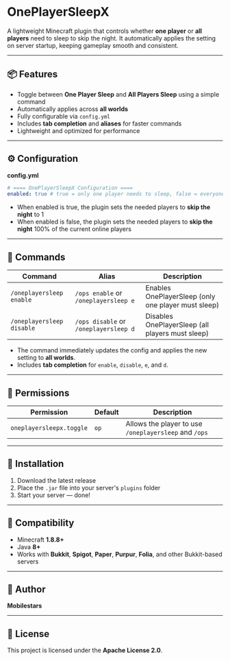 # OnePlayerSleepX

A lightweight Minecraft plugin that controls whether **one player** or **all players** need to sleep to skip the night.
It automatically applies the setting on server startup, keeping gameplay smooth and consistent.

---

## 📦 Features

* Toggle between **One Player Sleep** and **All Players Sleep** using a simple command
* Automatically applies across **all worlds**
* Fully configurable via `config.yml`
* Includes **tab completion** and **aliases** for faster commands
* Lightweight and optimized for performance

---

## ⚙️ Configuration

**config.yml**
```yaml
# ==== OnePlayerSleepX Configuration ====
enabled: true # true = only one player needs to sleep, false = everyone must sleep
```

- When enabled is true, the plugin sets the needed players to **skip the night** to 1 
- When enabled is false, the plugin sets the needed players to **skip the night** 100% of the current online players

---

## 💬 Commands

| Command                   | Alias                                 | Description                                         |
| ------------------------- | ------------------------------------- | --------------------------------------------------- |
| `/oneplayersleep enable`  | `/ops enable` or `/oneplayersleep e`  | Enables OnePlayerSleep (only one player must sleep) |
| `/oneplayersleep disable` | `/ops disable` or `/oneplayersleep d` | Disables OnePlayerSleep (all players must sleep)    |

* The command immediately updates the config and applies the new setting to **all worlds**.
* Includes **tab completion** for `enable`, `disable`, `e`, and `d`.

---

## 🔑 Permissions

| Permission               | Default | Description                                           |
| ------------------------ | ------- | ----------------------------------------------------- |
| `oneplayersleepx.toggle` | `op`    | Allows the player to use `/oneplayersleep` and `/ops` |

---

## 🚀 Installation

1. Download the latest release
2. Place the `.jar` file into your server's `plugins` folder
3. Start your server — done!

---

## 🧩 Compatibility

* Minecraft **1.8.8+**
* Java **8+**
* Works with **Bukkit**, **Spigot**, **Paper**, **Purpur**, **Folia**, and other Bukkit-based servers

---

## 👤 Author

**Mobilestars**

---

## 📝 License

This project is licensed under the **Apache License 2.0**.
